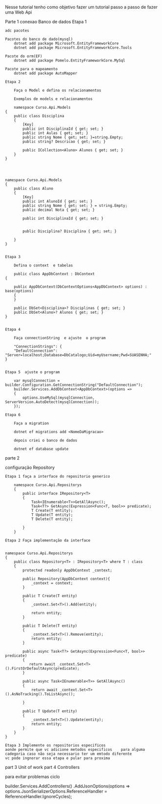 Nesse tutorial tenho como objetivo fazer um tutorial passo a passo de fazer uma  Web Api


Parte 1  conexao Banco de dados
    Etapa  1

    adc pacotes 

    Pacotes do banco de dado(mysql)
        dotnet add package Microsoft.EntityFrameworkCore
        dotnet add package Microsoft.EntityFrameworkCore.Tools

    Pacote do orm(EF)
        dotnet add package Pomelo.EntityFrameworkCore.MySql

    Pacote para o mapeamento
        dotnet add package AutoMapper

    Etapa 2

        Faça o Model e defina os relacionamentos  

        Exemplos de models e relacionamentos

        namespace Curso.Api.Models
    {
        public class Disciplina
        {
            [Key]
            public int DisciplinaId { get; set; }
            public int Aulas { get; set; }
            public string Nome { get; set; }=string.Empty;
            public string? Descricao { get; set; }

            public ICollection<Aluno> Alunos { get; set; }
        }
    }



        
    namespace Curso.Api.Models
    {
        public class Aluno
        {
            [Key]
            public int AlunoId { get; set; }
            public string Nome { get; set; } = string.Empty;
            public decimal Nota { get; set; }

            public int DisciplinaId { get; set; }

            
            public Disciplina? Disciplina { get; set; }

        }
    }


    Etapa 3

        Defina o context  e tabelas

        public class AppDbContext : DbContext
    {
        
        public AppDbContext(DbContextOptions<AppDbContext> options) : base(options)
        {
        }

        public DbSet<Disciplina>? Disciplinas { get; set; }
        public DbSet<Aluno>? Alunos { get; set; }
    }


    Etapa 4

        Faça connectionString  e ajuste  o program

        "ConnectionStrings": {
        "DefaultConnection": "Server=localhost;Database=DbCatalogo;Uid=myUsername;Pwd=SUASENHA;"
    }


    Etapa 5  ajuste o program

        var mysqlConnection = builder.Configuration.GetConnectionString("DefaultConnection");
        builder.Services.AddDbContext<AppDbContext>(options =>
        {
            options.UseMySql(mysqlConnection, ServerVersion.AutoDetect(mysqlConnection));
        });

    Etapa 6 

        Faça a migration

        dotnet ef migrations add <NomeDaMigracao>

        depois criei o banco de dados

        dotnet ef database update

parte 2


configuração Repository 


    Etapa 1 faça a interface do repositorio generico

        namespace Curso.Api.Repositorys
        {
            public interface IRepository<T> 
            {
                Task<IEnumerable<T>>GetAllAsync();
                Task<T?> GetAsync(Expression<Func<T, bool>> predicate);
                T Create(T entity);
                T Update(T entity);
                T Delete(T entity);

            }
        }

    Etapa 2 Faça implementação da interface

        
    namespace Curso.Api.Repositorys
    {
        public class Repository<T> : IRepository<T> where T : class
        {
            protected readonly AppDbContext _context;

            public Repository(AppDbContext context){
                _context = context;
            }

            public T Create(T entity)
            {
                _context.Set<T>().Add(entity);
            
                return entity;
            }

            public T Delete(T entity)
            {
                _context.Set<T>().Remove(entity);
                return entity;
            }

            public async Task<T?> GetAsync(Expression<Func<T, bool>> predicate)
            {
               return await _context.Set<T>().FirstOrDefaultAsync(predicate);
            }

            public async Task<IEnumerable<T>> GetAllAsync()
            {
                return await _context.Set<T>().AsNoTracking().ToListAsync();
           
            }

            public T Update(T entity)
            {
                _context.Set<T>().Update(entity);
                return entity;
            }
        }
    }

    Etapa 3 Implemente os repositorios especificos  
    aonde permite que vc adicione metodos especificos    para alguma cadegoria caso não seja necessario ter um emtodo diferente
    vc pode ingnorar essa etapa e pular para proxima

part 3 Unit of work
part 4
    Controllers

para evitar problemas ciclo

builder.Services.AddControllers()
  .AddJsonOptions(options =>
     options.JsonSerializerOptions.ReferenceHandler = ReferenceHandler.IgnoreCycles);